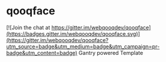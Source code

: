 # qooqface

[![Join the chat at https://gitter.im/webqooqdev/qooqface](https://badges.gitter.im/webqooqdev/qooqface.svg)](https://gitter.im/webqooqdev/qooqface?utm_source=badge&utm_medium=badge&utm_campaign=pr-badge&utm_content=badge)
Gantry powered Template
